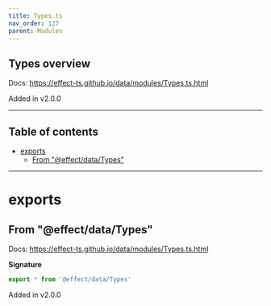```yaml
---
title: Types.ts
nav_order: 127
parent: Modules
---
```


## Types overview

Docs: https://effect-ts.github.io/data/modules/Types.ts.html

Added in v2.0.0

---

<h2 class="text-delta">Table of contents</h2>

- [exports](#exports)
  - [From "@effect/data/Types"](#from-effectdatatypes)

---

# exports

## From "@effect/data/Types"

Docs: https://effect-ts.github.io/data/modules/Types.ts.html

**Signature**

```ts
export * from '@effect/data/Types'
```

Added in v2.0.0
